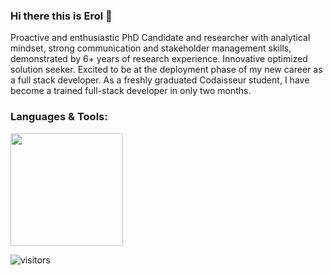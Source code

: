 ### Hi there this is Erol  👋

Proactive and enthusiastic PhD Candidate and researcher with analytical mindset, strong communication and stakeholder management skills, demonstrated by 6+ years of research experience. Innovative optimized solution seeker. Excited to be at the deployment phase of my new career as a full stack developer. As a freshly graduated  Codaisseur student, I have become a trained full-stack developer in only two months.

### Languages & Tools:








<img height="180em" src="https://github-readme-stats.vercel.app/api?username=Gapur&show_icons=true&hide_border=true&&count_private=true&include_all_commits=true" />

![visitors](https://visitor-badge.glitch.me/badge?page_id=page.id)


